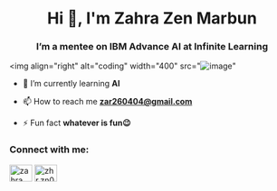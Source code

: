 <h1 align="center">Hi 👋, I'm Zahra Zen Marbun</h1>
<h3 align="center">I’m a mentee on IBM Advance AI at Infinite Learning</h3>

<img align="right" alt="coding" width="400" src="![image](https://github.com/zahrazenmarbun/zahrazenmarbun/assets/155308859/c011aeea-e3d8-4053-abb8-8ce10bc0ef7a)"
>  


- 🌱 I’m currently learning **AI**

- 📫 How to reach me **zar260404@gmail.com**

- ⚡ Fun fact **whatever is fun😉**

<h3 align="left">Connect with me:</h3>
<p align="left">
<a href="https://linkedin.com/in/zahra zen marbun" target="blank"><img align="center" src="https://raw.githubusercontent.com/rahuldkjain/github-profile-readme-generator/master/src/images/icons/Social/linked-in-alt.svg" alt="zahra zen marbun" height="30" width="40" /></a>
<a href="https://instagram.com/zhr.zn01" target="blank"><img align="center" src="https://raw.githubusercontent.com/rahuldkjain/github-profile-readme-generator/master/src/images/icons/Social/instagram.svg" alt="zhr.zn01" height="30" width="40" /></a>
</p>

